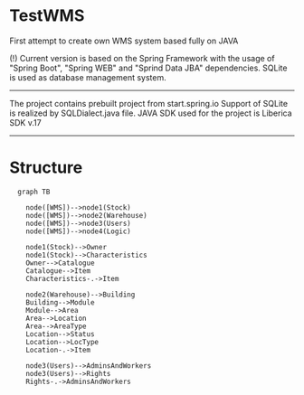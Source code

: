 # TestWMS
First attempt to create own WMS system based fully on JAVA

(!) Current version is based on the Spring Framework with the usage of "Spring Boot", "Spring WEB" and "Sprind Data JBA" dependencies.
SQLite is used as database management system.

*****************************************************
The project contains prebuilt project from start.spring.io
Support of SQLite is realized by SQLDialect.java file. 
JAVA SDK used for the project is Liberica SDK v.17
*****************************************************
# Structure

```mermaid
  graph TB
    
    node([WMS])-->node1(Stock)
    node([WMS])-->node2(Warehouse)
    node([WMS])-->node3(Users)
    node([WMS])-->node4(Logic)

    node1(Stock)-->Owner
    node1(Stock)-->Characteristics
    Owner-->Catalogue
    Catalogue-->Item
    Characteristics-.->Item
    
    node2(Warehouse)-->Building
    Building-->Module
    Module-->Area
    Area-->Location
    Area-->AreaType
    Location-->Status
    Location-->LocType
    Location-.->Item

    node3(Users)-->AdminsAndWorkers
    node3(Users)-->Rights
    Rights-.->AdminsAndWorkers


